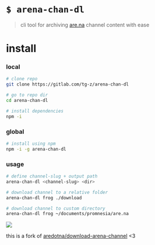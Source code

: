 # `$ arena-chan-dl`
> cli tool for archiving [are.na](https://are.na/) channel content with ease

# install
### local
```bash
# clone repo
git clone https://gitlab.com/tg-z/arena-chan-dl

# go to repo dir
cd arena-chan-dl

# install dependencies
npm -i
```

### global
```bash
# install using npm
npm -i -g arena-chan-dl
```

### usage
```bash
# define channel-slug + output path
arena-chan-dl <channel-slug> <dir>

# download channel to a relative folder
arena-chan-dl frog ./download

# download channel to custom directory
arena-chan-dl frog ~/documents/promnesia/are.na
```

![](http://static.damonzucconi.com/_capture/4mTGkMs6JI.gif)

this is a fork of [aredotna/download-arena-channel](https://github.com/aredotna/download-arena-channel) <3


